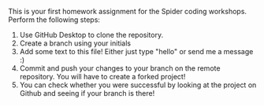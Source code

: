 This is your first homework assignment for the Spider coding workshops. Perform the following steps:
1) Use GitHub Desktop to clone the repository. 
2) Create a branch using your initials
3) Add some text to this file! Either just type "hello" or send me a message :)
4) Commit and push your changes to your branch on the remote repository. You will have to create a forked project!
5) You can check whether you were successful by looking at the project on Github and seeing if your branch is there!
